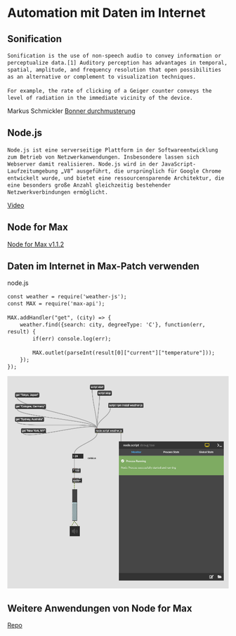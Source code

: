 # Automation mit Daten im Internet

## Sonification

```
Sonification is the use of non-speech audio to convey information or perceptualize data.[1] Auditory perception has advantages in temporal, spatial, amplitude, and frequency resolution that open possibilities as an alternative or complement to visualization techniques.

For example, the rate of clicking of a Geiger counter conveys the level of radiation in the immediate vicinity of the device.
```

Markus Schmickler
[Bonner durchmusterung](http://piethopraxis.org/projects/bonner-durchmusterung/)


## Node.js

```
Node.js ist eine serverseitige Plattform in der Softwareentwicklung zum Betrieb von Netzwerkanwendungen. Insbesondere lassen sich Webserver damit realisieren. Node.js wird in der JavaScript-Laufzeitumgebung „V8“ ausgeführt, die ursprünglich für Google Chrome entwickelt wurde, und bietet eine ressourcensparende Architektur, die eine besonders große Anzahl gleichzeitig bestehender Netzwerkverbindungen ermöglicht.
```

[Video](https://www.youtube.com/watch?v=qSZH6fjOcXE)

## Node for Max

[Node for Max v1.1.2](https://docs.cycling74.com/nodeformax/api/)


## Daten im Internet in Max-Patch verwenden

node.js

``` 
const weather = require('weather-js');
const MAX = require('max-api');

MAX.addHandler("get", (city) => {
	weather.find({search: city, degreeType: 'C'}, function(err, result) {
  		if(err) console.log(err);
 
  		MAX.outlet(parseInt(result[0]["current"]["temperature"]));
	});
});

```

![](K7/patch.png)


## Weitere Anwendungen von Node for Max

[Repo](https://github.com/Cycling74/n4m-examples)
